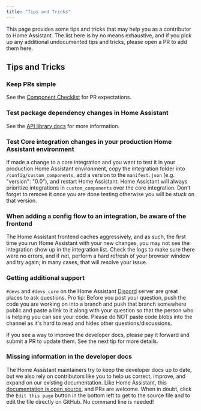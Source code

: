 ```yaml
---
title: "Tips and Tricks"
---
```


This page provides some tips and tricks that may help you as a contributor to Home Assistant. The list here is by no means exhaustive, and if you pick up any additional undocumented tips and tricks, please open a PR to add them here.

## Tips and Tricks

### Keep PRs simple

See the [Component Checklist](creating_component_code_review#5-make-your-pull-request-as-small-as-possible) for PR expectations.

### Test package dependency changes in Home Assistant

See the [API library docs](api_lib_index#trying-your-library-inside-home-assistant) for more information.

### Test Core integration changes in your production Home Assistant environment

If made a change to a core integration and you want to test it in your production Home Assistant environment, copy the integration folder into `/config/custom_components`, add a version to the `manifest.json` (e.g. "version": "0.0"), and restart Home Assistant. Home Assistant will always prioritize integrations in `custom_components` over the core integration. Don't forget to remove it once you are done testing otherwise you will be stuck on that version.

### When adding a config flow to an integration, be aware of the frontend

The Home Assistant frontend caches aggressively, and as such, the first time you run Home Assistant with your new changes, you may not see the integration show up in the integration list. Check the logs to make sure there were no errors, and if not, perform a hard refresh of your browser window and try again; in many cases, that will resolve your issue.

### Getting additional support

`#devs` and `#devs_core` on the Home Assistant [Discord](https://www.home-assistant.io/join-chat/) server are great places to ask questions. Pro tip: Before you post your question, push the code you are working on into a branch and push that branch somewhere public and paste a link to it along with your question so that the person who is helping you can see your code. Please do NOT paste code blobs into the channel as it's hard to read and hides other questions/discussions.

If you see a way to improve the developer docs, please pay it forward and submit a PR to update them. See the next tip for more details.

### Missing information in the developer docs

The Home Assistant maintainers try to keep the developer docs up to date, but we also rely on contributors like you to help us correct, improve, and expand on our existing documentation. Like Home Assistant, this [documentation is open source](https://github.com/home-assistant/developers.home-assistant), and PRs are welcome. When in doubt, click the `Edit this page` button in the bottom left to get to the source file and to edit the file directly on GitHub. No command line is needed!
